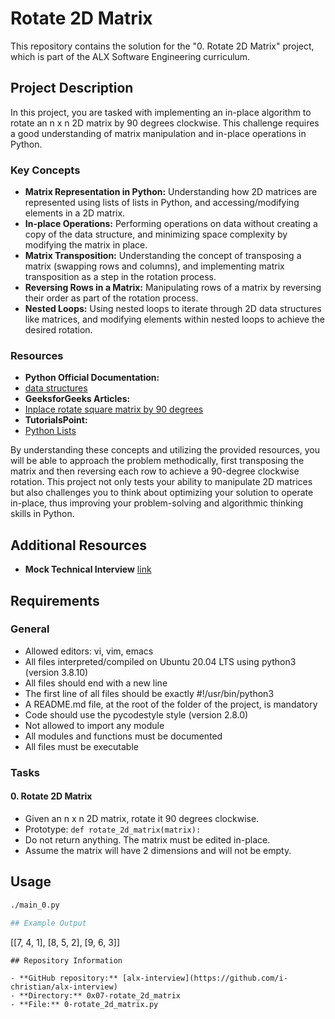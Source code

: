 # Rotate 2D Matrix

This repository contains the solution for the "0. Rotate 2D Matrix" project, which is part of the ALX Software Engineering curriculum.

## Project Description

In this project, you are tasked with implementing an in-place algorithm to rotate an n x n 2D matrix by 90 degrees clockwise. This challenge requires a good understanding of matrix manipulation and in-place operations in Python.

### Key Concepts

- **Matrix Representation in Python:** Understanding how 2D matrices are represented using lists of lists in Python, and accessing/modifying elements in a 2D matrix.
- **In-place Operations:** Performing operations on data without creating a copy of the data structure, and minimizing space complexity by modifying the matrix in place.
- **Matrix Transposition:** Understanding the concept of transposing a matrix (swapping rows and columns), and implementing matrix transposition as a step in the rotation process.
- **Reversing Rows in a Matrix:** Manipulating rows of a matrix by reversing their order as part of the rotation process.
- **Nested Loops:** Using nested loops to iterate through 2D data structures like matrices, and modifying elements within nested loops to achieve the desired rotation.

### Resources

- **Python Official Documentation:**
- [data structures](https://docs.python.org/3/tutorial/datastructures.html)
- **GeeksforGeeks Articles:**
- [Inplace rotate square matrix by 90 degrees](https://www.geeksforgeeks.org/inplace-rotate-square-matrix-by-90-degrees/)
- **TutorialsPoint:**
- [Python Lists](https://intranet.alxswe.com/projects/1220)

By understanding these concepts and utilizing the provided resources, you will be able to approach the problem methodically, first transposing the matrix and then reversing each row to achieve a 90-degree clockwise rotation. This project not only tests your ability to manipulate 2D matrices but also challenges you to think about optimizing your solution to operate in-place, thus improving your problem-solving and algorithmic thinking skills in Python.

## Additional Resources

- **Mock Technical Interview** [link](https://www.youtube.com/watch?v=yM9Xbi-MigE)

## Requirements

### General

- Allowed editors: vi, vim, emacs
- All files interpreted/compiled on Ubuntu 20.04 LTS using python3 (version 3.8.10)
- All files should end with a new line
- The first line of all files should be exactly #!/usr/bin/python3
- A README.md file, at the root of the folder of the project, is mandatory
- Code should use the pycodestyle style (version 2.8.0)
- Not allowed to import any module
- All modules and functions must be documented
- All files must be executable

### Tasks

#### 0. Rotate 2D Matrix

- Given an n x n 2D matrix, rotate it 90 degrees clockwise.
- Prototype: `def rotate_2d_matrix(matrix):`
- Do not return anything. The matrix must be edited in-place.
- Assume the matrix will have 2 dimensions and will not be empty.

## Usage

```bash
./main_0.py

## Example Output

```
[[7, 4, 1],
 [8, 5, 2],
 [9, 6, 3]]
```
## Repository Information

- **GitHub repository:** [alx-interview](https://github.com/i-christian/alx-interview)
- **Directory:** 0x07-rotate_2d_matrix
- **File:** 0-rotate_2d_matrix.py
